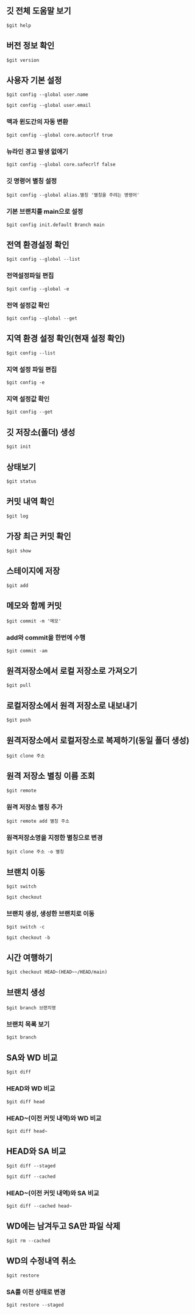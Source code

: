 ## 깃 전체 도움말 보기
```
$git help
```

## 버전 정보 확인
```
$git version
```

## 사용자 기본 설정
```
$git config --global user.name
```
```
$git config --global user.email
```

### 맥과 윈도간의 자동 변환
```
$git config --global core.autocrlf true
```

### 뉴라인 경고 발생 없애기
```
$git config --global core.safecrlf false
```

### 깃 명령어 별칭 설정
```
$git config --global alias.별칭 '별칭을 주려는 명령어'
```

### 기본 브랜치를 main으로 설정
```
$git config init.default Branch main
```

## 전역 환경설정 확인
```
$git config --global --list
```

### 전역설정파일 편집
```
$git config --global -e
```

### 전역 설정값 확인
```
$git config --global --get
```

## 지역 환경 설정 확인(현재 설정 확인)
```
$git config --list
```

### 지역 설정 파일 편집
```
$git config -e
```

### 지역 설정값 확인
```
$git config --get
```

## 깃 저장소(폴더) 생성
```
$git init
```

## 상태보기
```
$git status
```

## 커밋 내역 확인
```
$git log
```

## 가장 최근 커밋 확인
```
$git show
```

## 스테이지에 저장
```
$git add
```

## 메모와 함께 커밋
```
$git commit -m '메모'
```

### add와 commit을 한번에 수행
```
$git commit -am
```

## 원격저장소에서 로컬 저장소로 가져오기
```
$git pull
```

## 로컬저장소에서 원격 저장소로 내보내기
```
$git push
```

## 원격저장소에서 로컬저장소로 복제하기(동일 폴더 생성)
```
$git clone 주소
```

## 원격 저장소 별칭 이름 조회
```
$git remote
```

### 원격 저장소 별칭 추가
```
$git remote add 별칭 주소
```

### 원격저장소명을 지정한 별칭으로 변경
```
$git clone 주소 -o 별칭
```

## 브랜치 이동
```
$git switch
```
```
$git checkout
```

### 브랜치 생성, 생성한 브랜치로 이동
```
$git switch -c
```
```
$git checkout -b
```

## 시간 여행하기
```
$git checkout HEAD~(HEAD~~/HEAD/main)
```

## 브랜치 생성
```
$git branch 브랜치명
```

### 브랜치 목록 보기
```
$git branch
```

## SA와 WD 비교
```
$git diff
```

### HEAD와 WD 비교
```
$git diff head
```

### HEAD~(이전 커밋 내역)와 WD 비교
```
$git diff head~
```

## HEAD와 SA 비교
```
$git diff --staged
```
```
$git diff --cached
```

### HEAD~(이전 커밋 내역)와 SA 비교
```
$git diff --cached head~
```

## WD에는 남겨두고 SA만 파일 삭제
```
$git rm --cached
```

## WD의 수정내역 취소
```
$git restore
```

### SA를 이전 상태로 변경
```
$git restore --staged
```








